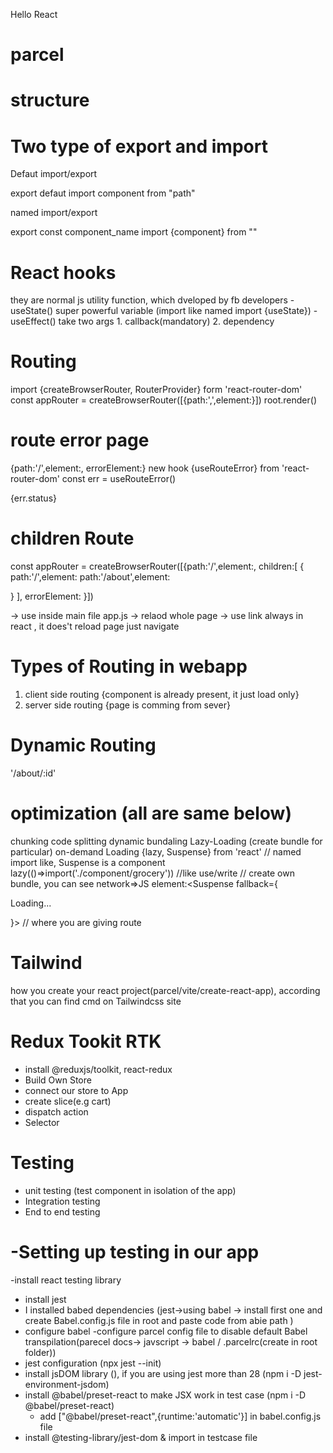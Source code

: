 Hello React

# parcel

# structure

# Two type of export and import

Defaut import/export

export defaut <name>
import component from "path"

named import/export

export const component_name
import {component} from ""

# React hooks

they are normal js utility function, which dveloped by fb developers
-useState() super powerful variable (import like named import {useState})
-useEffect() take two args 1. callback(mandatory) 2. dependency

# Routing

import {createBrowserRouter, RouterProvider} form 'react-router-dom'
const appRouter = createBrowserRouter([{path:',',element:<component/>}])
root.render(<RouterProvider router={appRouter}/>)

# route error page

{path:'/',element:<component/>, errorElement:<Error/>}
new hook {useRouteError} from 'react-router-dom'
const err = useRouteError()

<p>{err.status}</p>

# children Route

const appRouter = createBrowserRouter([{path:'/',element:<component/>,
children:[
{
path:'/',element:<component/>
path:'/about',element:<component/>

}
],
errorElement:<Error/>
}])

-> use <Outlet/> inside main file app.js
-> <a> relaod whole page
-> use link always in react <Link to=""/>, it does't reload page just navigate

# Types of Routing in webapp

1. client side routing {component is already present, it just load only}
2. server side routing {page is comming from sever}

# Dynamic Routing

'/about/:id'

# optimization (all are same below)

chunking
code splitting
dynamic bundaling
Lazy-Loading (create bundle for particular) on-demand Loading
{lazy, Suspense} from 'react' // named import like, Suspense is a component
lazy(()=>import('./component/grocery')) //like use/write // create own bundle, you can see network=>JS
element:<Suspense fallback={<p>Loading...</p>}> <Grocery/> </Suspense> // where you are giving route

# Tailwind

how you create your react project(parcel/vite/create-react-app), according that you can find cmd on Tailwindcss site

# Redux Tookit RTK

- install @reduxjs/toolkit, react-redux
- Build Own Store
- connect our store to App
- create slice(e.g cart)
- dispatch action
- Selector

# Testing

- unit testing (test component in isolation of the app)
- Integration testing
- End to end testing

# -Setting up testing in our app

-install react testing library

- install jest
- I installed babed dependencies (jest->using babel -> install first one and create Babel.config.js file in root and paste code from abie path )
- configure babel
  -configure parcel config file to disable default Babel transpilation(parecel docs-> javscript -> babel / .parcelrc(create in root folder))
- jest configuration (npx jest --init)
- install jsDOM library (), if you are using jest more than 28 (npm i -D jest-environment-jsdom)
- install @babel/preset-react to make JSX work in test case (npm i -D @babel/preset-react)
  - add ["@babel/preset-react",{runtime:'automatic'}] in babel.config.js file
- install @testing-library/jest-dom & import in testcase file
